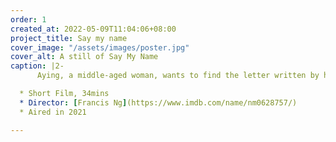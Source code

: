 ```yaml
---
order: 1
created_at: 2022-05-09T11:04:06+08:00
project_title: Say my name
cover_image: "/assets/images/poster.jpg"
cover_alt: A still of Say My Name
caption: |2-
      Aying, a middle-aged woman, wants to find the letter written by her lover, but she can't recall who he is or tells the name of the lover since she has AD.

  * Short Film, 34mins
  * Director: [Francis Ng](https://www.imdb.com/name/nm0628757/)
  * Aired in 2021

---
```

